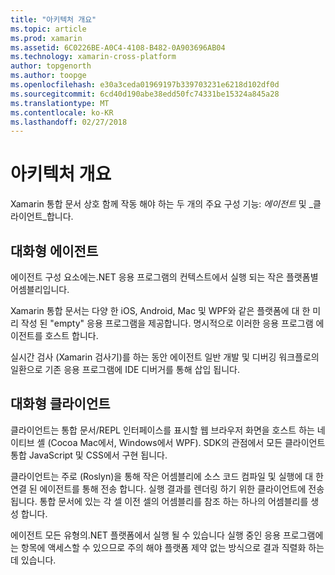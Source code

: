 ```yaml
---
title: "아키텍처 개요"
ms.topic: article
ms.prod: xamarin
ms.assetid: 6C0226BE-A0C4-4108-B482-0A903696AB04
ms.technology: xamarin-cross-platform
author: topgenorth
ms.author: toopge
ms.openlocfilehash: e30a3ceda01969197b339703231e6218d102df0d
ms.sourcegitcommit: 6cd40d190abe38edd50fc74331be15324a845a28
ms.translationtype: MT
ms.contentlocale: ko-KR
ms.lasthandoff: 02/27/2018
---
```

# <a name="architecture-overview"></a>아키텍처 개요

Xamarin 통합 문서 상호 함께 작동 해야 하는 두 개의 주요 구성 기능: _에이전트_ 및 _클라이언트_합니다.

## <a name="interactive-agent"></a>대화형 에이전트

에이전트 구성 요소에는.NET 응용 프로그램의 컨텍스트에서 실행 되는 작은 플랫폼별 어셈블리입니다.

Xamarin 통합 문서는 다양 한 iOS, Android, Mac 및 WPF와 같은 플랫폼에 대 한 미리 작성 된 "empty" 응용 프로그램을 제공합니다. 명시적으로 이러한 응용 프로그램 에이전트를 호스트 합니다.

실시간 검사 (Xamarin 검사기)를 하는 동안 에이전트 일반 개발 및 디버깅 워크플로의 일환으로 기존 응용 프로그램에 IDE 디버거를 통해 삽입 됩니다.

## <a name="interactive-client"></a>대화형 클라이언트

클라이언트는 통합 문서/REPL 인터페이스를 표시할 웹 브라우저 화면을 호스트 하는 네이티브 셸 (Cocoa Mac에서, Windows에서 WPF). SDK의 관점에서 모든 클라이언트 통합 JavaScript 및 CSS에서 구현 됩니다.

클라이언트는 주로 (Roslyn)을 통해 작은 어셈블리에 소스 코드 컴파일 및 실행에 대 한 연결 된 에이전트를 통해 전송 합니다. 실행 결과를 렌더링 하기 위한 클라이언트에 전송 됩니다. 통합 문서에 있는 각 셀 이전 셀의 어셈블리를 참조 하는 하나의 어셈블리를 생성 합니다.

에이전트 모든 유형의.NET 플랫폼에서 실행 될 수 있습니다 실행 중인 응용 프로그램에는 항목에 액세스할 수 있으므로 주의 해야 플랫폼 제약 없는 방식으로 결과 직렬화 하는 데 있습니다.